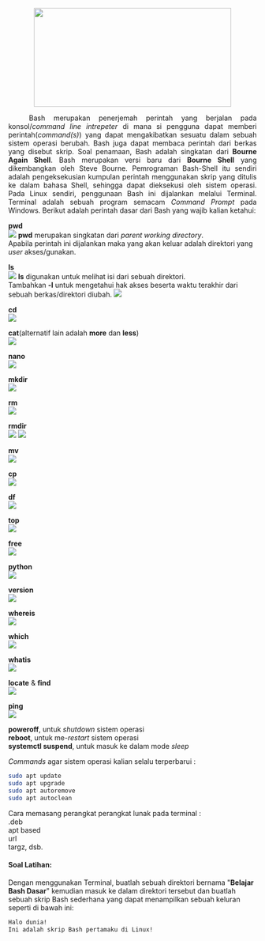 <p align="center">
<img src="https://i.imgur.com/mrz6KQC.jpg" width=400 height=200>
</p>
<p align=justify>&emsp;&emsp;&emsp;Bash merupakan penerjemah perintah yang berjalan pada konsol/<i>command line intrepeter</i> di mana si pengguna dapat memberi perintah(<i>command(s)</i>) yang dapat mengakibatkan sesuatu dalam sebuah sistem operasi berubah. Bash juga dapat membaca perintah dari berkas yang disebut skrip. Soal penamaan, Bash adalah singkatan dari <b>Bourne Again Shell</b>. Bash merupakan versi baru dari <b>Bourne Shell</b> yang dikembangkan oleh Steve Bourne. Pemrograman Bash-Shell itu sendiri adalah pengeksekusian kumpulan perintah menggunakan skrip yang ditulis ke dalam bahasa Shell, sehingga dapat dieksekusi oleh sistem operasi. Pada Linux sendiri, penggunaan Bash ini dijalankan melalui Terminal. Terminal adalah sebuah program semacam <i>Command Prompt</i> pada Windows. Berikut adalah perintah dasar dari Bash yang wajib kalian ketahui:</p>

<strong>pwd</strong><br>
<img src="https://i.imgur.com/gD1p5AB.jpg">
<strong>pwd</strong> merupakan singkatan dari <i>parent working directory</i>.<br>
Apabila perintah ini dijalankan maka yang akan keluar adalah direktori yang <i>user</i> akses/gunakan.<br>

<strong>ls</strong><br>
<img src="https://i.imgur.com/tZ0tfy3.jpg">
<strong>ls</strong> digunakan untuk melihat isi dari sebuah direktori.<br>
Tambahkan <strong>-l</strong> untuk mengetahui hak akses beserta waktu terakhir dari sebuah berkas/direktori diubah.
<img src="https://i.imgur.com/fdbgNRU.jpg">

<strong>cd</strong><br>
<img src="https://i.imgur.com/qpsMMXl.jpg">

<strong>cat</strong>(alternatif lain adalah <strong>more</strong> dan <strong>less</strong>)<br>
<img src="https://i.imgur.com/NmvXtbW.jpg">

<strong>nano</strong><br>
<img src="https://i.imgur.com/kxKpeOc.jpg">

<strong>mkdir</strong><br>
<img src="https://i.imgur.com/31GqdYN.jpg">

<strong>rm</strong><br>
<img src="https://i.imgur.com/lKqlFlA.jpg">

<strong>rmdir</strong><br>
<img src="https://i.imgur.com/iZZSk6J.jpg">
<img src="https://i.imgur.com/1lm23Mx.jpg">

<strong>mv</strong><br>
<img src="https://i.imgur.com/QhszljR.jpg">

<strong>cp</strong><br>
<img src="https://i.imgur.com/MkFlgju.jpg">

<strong>df</strong><br>
<img src="https://i.imgur.com/7vAOTk0.jpg">

<strong>top</strong><br>
<img src="https://i.imgur.com/Hisy2iL.jpg">

<strong>free</strong><br>
<img src="https://i.imgur.com/U1atX7t.jpg">

<strong>python</strong><br>
<img src="https://i.imgur.com/MvFLai5.jpg">

<strong>version</strong><br>
<img src="https://i.imgur.com/aVH4kFt.jpg">

<strong>whereis</strong><br>
<img src="https://i.imgur.com/1f9urIx.jpg">

<strong>which</strong><br>
<img src="https://i.imgur.com/WvLDD4t.jpg">

<strong>whatis</strong><br>
<img src="https://i.imgur.com/ECiZDgB.jpg">

<strong>locate</strong> & <strong>find</strong><br>
<img src="https://i.imgur.com/U1q8HEX.jpg">

<strong>ping</strong><br>
<img src="https://i.imgur.com/U5qZttP.jpg">

<strong>poweroff</strong>, untuk <i>shutdown</i> sistem operasi<br>
<strong>reboot</strong>, untuk me-<i>restart</i> sistem operasi<br>
<strong>systemctl suspend</strong>, untuk masuk ke dalam mode <i>sleep</i><br>

<i>Commands</i> agar sistem operasi kalian selalu terperbarui :<br>
```bash
sudo apt update
sudo apt upgrade
sudo apt autoremove
sudo apt autoclean
```
Cara memasang perangkat perangkat lunak pada terminal :<br>
.deb<br>
apt based<br>
url<br>
targz, dsb.
#### Soal Latihan:
Dengan menggunakan Terminal, buatlah sebuah direktori bernama "<b>Belajar Bash Dasar</b>" kemudian masuk ke dalam direktori tersebut dan buatlah sebuah skrip Bash sederhana yang dapat menampilkan sebuah keluran seperti di bawah ini:
```bash
Halo dunia!
Ini adalah skrip Bash pertamaku di Linux!
```
